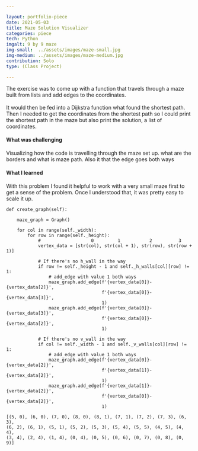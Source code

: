 ```yaml
---

layout: portfolio-piece
date: 2021-05-03
title: Maze Solution Visualizer
categories: piece
tech: Python
imgalt: 9 by 9 maze
img-small:  ../assets/images/maze-small.jpg
img-medium: ../assets/images/maze-medium.jpg
contribution: Solo
type: (Class Project)

---
```


The exercise was to come up with a function that travels through a maze built from lists and add edges to the coordinates. <br/><br/>It would then be fed into a Dijkstra function what found the shortest path. Then I needed to get the coordinates from the shortest path so I could print the shortest path in the maze but also print the solution, a list of coordinates. 

#### What was challenging
Visualizing how the code is travelling through the maze set up. what are the borders and what is maze path. Also it that the edge goes both ways

#### What I learned
With this problem I found it helpful to work with a very small maze first to get a sense of the problem. Once I understood that, it was pretty easy to scale it up.

    def create_graph(self):

        maze_graph = Graph()

        for col in range(self._width):
            for row in range(self._height):
                #                   0         1           2          3
                vertex_data = [str(col), str(col + 1), str(row), str(row + 1)]

                # If there's no h_wall in the way
                if row != self._height - 1 and self._h_walls[col][row] != 1:
                    # add_edge with value 1 both ways
                    maze_graph.add_edge(f'{vertex_data[0]}-{vertex_data[2]}',
                                        f'{vertex_data[0]}-{vertex_data[3]}',
                                        1)
                    maze_graph.add_edge(f'{vertex_data[0]}-{vertex_data[3]}',
                                        f'{vertex_data[0]}-{vertex_data[2]}',
                                        1)

                # If there's no v_wall in the way
                if col != self._width - 1 and self._v_walls[col][row] != 1:
                    # add_edge with value 1 both ways
                    maze_graph.add_edge(f'{vertex_data[0]}-{vertex_data[2]}',
                                        f'{vertex_data[1]}-{vertex_data[2]}',
                                        1)
                    maze_graph.add_edge(f'{vertex_data[1]}-{vertex_data[2]}',
                                        f'{vertex_data[0]}-{vertex_data[2]}',
                                        1)

    [(5, 0), (6, 0), (7, 0), (8, 0), (8, 1), (7, 1), (7, 2), (7, 3), (6, 3), 
    (6, 2), (6, 1), (5, 1), (5, 2), (5, 3), (5, 4), (5, 5), (4, 5), (4, 4), 
    (3, 4), (2, 4), (1, 4), (0, 4), (0, 5), (0, 6), (0, 7), (0, 8), (0, 9)] 

